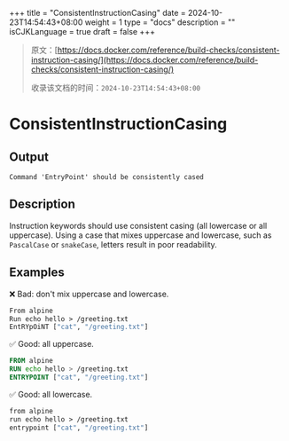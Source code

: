 +++
title = "ConsistentInstructionCasing"
date = 2024-10-23T14:54:43+08:00
weight = 1
type = "docs"
description = ""
isCJKLanguage = true
draft = false
+++

> 原文：[https://docs.docker.com/reference/build-checks/consistent-instruction-casing/](https://docs.docker.com/reference/build-checks/consistent-instruction-casing/)
>
> 收录该文档的时间：`2024-10-23T14:54:43+08:00`

# ConsistentInstructionCasing

## Output



```text
Command 'EntryPoint' should be consistently cased
```

## Description

Instruction keywords should use consistent casing (all lowercase or all uppercase). Using a case that mixes uppercase and lowercase, such as `PascalCase` or `snakeCase`, letters result in poor readability.

## Examples

❌ Bad: don't mix uppercase and lowercase.



```dockerfile
From alpine
Run echo hello > /greeting.txt
EntRYpOiNT ["cat", "/greeting.txt"]
```

✅ Good: all uppercase.



```dockerfile
FROM alpine
RUN echo hello > /greeting.txt
ENTRYPOINT ["cat", "/greeting.txt"]
```

✅ Good: all lowercase.



```dockerfile
from alpine
run echo hello > /greeting.txt
entrypoint ["cat", "/greeting.txt"]
```
